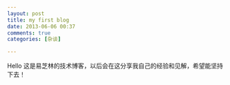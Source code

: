```yaml
---
layout: post
title: my first blog
date: 2013-06-06 00:37
comments: true
categories: [杂谈]

---
```


Hello 这是易芝林的技术博客，以后会在这分享我自己的经验和见解，希望能坚持下去！


